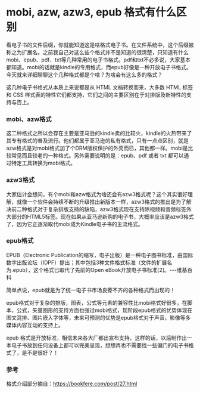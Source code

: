 # mobi, azw, azw3, epub 格式有什么区别
看电子书的文件后缀，你就能知道这是啥格式电子书。在文件系统中，这个后缀被称之为扩展名。之前我自己对这么些个格式并不是知道的很清楚，只知道有什么mobi、epub、pdf、txt等几种常用的电子书格式。pdf和txt不必多说，大家基本都知道。mobi的话就是kindle的专用格式，而epub好像是一种开放电子书格式。今天就来详细聊聊这个几种格式都是个啥？为啥会有这么多的格式？

这几种电子书格式从本质上来说都是从 HTML 文档转换而来，大多数 HTML 标签和 CSS 样式表的特性它们都支持，它们之间的主要区别在于对排版及新特性的支持与否上。

### mobi、azw格式
这二种格式之所以会存在主要是亚马逊的kindle卖的比较火，kindle的火热带来了其专有格式的普及流行。他们都属于亚马逊的私有格式，只有一点点区别，就是azw格式是对mobi格式加了个DRM版权保护的外壳而已，其他都一样。mobi是比较常见而且较老的一种格式。另外需要说明的是：epub、pdf 或者 txt 都可以通过特定工具转换为mobi格式。

### azw3格式
大家估计会想问，有个mobi和azw格式为啥还会有azw3格式呢？这个其实很好理解，就像一个软件会持续不断的升级推出新版本一样，azw3格式的推出是为了解决前二种格式对于复杂排版支持的缺陷，azw3格式现在支持除视频和音频标签外大部分的HTML5标签。现在如果从亚马逊新购的电子书，大概率应该是azw3格式了，因为它正逐渐取代mobi成为Kindle电子书的主流格式。

### epub格式
EPUB（Electronic Publication的缩写，电子出版）是一种电子图书标准，由国际数字出版论坛（IDPF）提出；其中包括3种文件格式标准（文件的扩展名为.epub），这个格式已取代了先前的Open eBook开放电子书标准[2]。---维基百科


简单点说，epub就是为了统一电子书市场良莠不齐的各种格式而出现的！

epub格式对于复杂的排版，图表，公式等元素的兼容性比mobi格式好很多，在脚本，公式，矢量图形的支持方面也强过mobi格式，现阶段epub格式的优势体现在图文混排、图片嵌入字体等，未来可预测的优势是epub格式对于声音，影像等多媒体内容互动的支持上。

epub 格式是开放标准，相信未来各大厂都出宣布支持，这样的话，以后制作出一本电子书放到任何设备上都可以完美呈现，想想再也不需要找一些偏门的电子书格式了，是不是很好？！

### 参考
格式介绍部分摘自：https://bookfere.com/post/27.html
